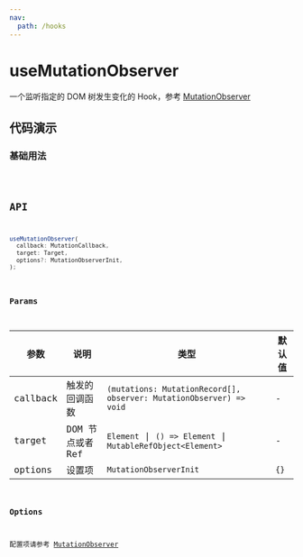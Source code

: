 ```yaml
---
nav:
  path: /hooks
---
```


# useMutationObserver

一个监听指定的 DOM 树发生变化的 Hook，参考 [MutationObserver](https://developer.mozilla.org/zh-CN/docs/Web/API/MutationObserver)

## 代码演示

### 基础用法

<code hideActions='["CSB"]' src="./demo/demo1.tsx" />

## API

```typescript
useMutationObserver(
  callback: MutationCallback,
  target: Target,
  options?: MutationObserverInit,
);
```

### Params

| 参数     | 说明             | 类型                                                                | 默认值 |
| -------- | ---------------- | ------------------------------------------------------------------- | ------ |
| callback | 触发的回调函数   | `(mutations: MutationRecord[], observer: MutationObserver) => void` | -      |
| target   | DOM 节点或者 Ref | `Element` \| `() => Element` \| `MutableRefObject<Element>`         | -      |
| options  | 设置项           | `MutationObserverInit`                                              | `{}`   |

### Options

配置项请参考 [MutationObserver](https://developer.mozilla.org/en-US/docs/Web/API/MutationObserver/observe#parameters)
